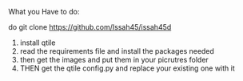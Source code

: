 
What you Have to do:

do git clone https://github.com/Issah45/issah45d

1. install qtile
2. read the requirements file and install the packages needed
3. then get the images and put them in your picrutres folder
4. THEN get the qtile config.py and replace your existing one with it
